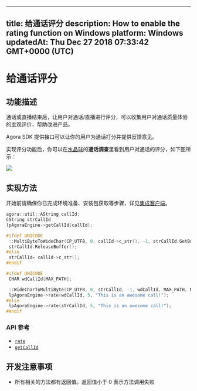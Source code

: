 
---
title: 给通话评分
description: How to enable the rating function on Windows
platform: Windows
updatedAt: Thu Dec 27 2018 07:33:42 GMT+0000 (UTC)
---
# 给通话评分
## 功能描述

通话或直播结束后，让用户对通话/直播进行评分，可以收集用户对通话质量体验的主观评价，帮助改进产品。

Agora SDK 提供接口可以让你的用户为通话打分并提供反馈意见。

实现评分功能后，你可以在[水晶球](../../cn/Video/aa_guide.md)的**通话调查**里看到用户对通话的评分，如下图所示：

![](https://web-cdn.agora.io/docs-files/1545801192291)

## 实现方法

开始前请确保你已完成环境准备、安装包获取等步骤，详见[集成客户端](../../cn/Video/windows_video.md)。

```c++
agora::util::AString callId;
CString strCallId
lpAgoraEngine->getCallId(callId);

#ifdef UNICODE
 ::MultiByteToWideChar(CP_UTF8, 0, callId->c_str(), -1, strCallId.GetBuffer(128), 128);
 strCallId.ReleaseBuffer();
#else
 strCallId= callId->c_str();
#endif

#ifdef UNICODE
 CHAR wdCallId[MAX_PATH];

 ::WideCharToMultiByte(CP_UTF8, 0, strCallId, -1, wdCallId, MAX_PATH, NULL, NULL);
 lpAgoraEngine->rate(wdCallId, 5, "This is an awesome call!");
#else
 lpAgoraEngine->rate(strCallId, 5, "This is an awesome call!");
#endif
```

### API 参考

- [`rate`](https://docs.agora.io/cn/Video/API%20Reference/cpp/classagora_1_1rtc_1_1_i_rtc_engine.html#a748c30a6339ec9798daa0d1b21585411)
- [`getCallId`](https://docs.agora.io/cn/Video/API%20Reference/cpp/classagora_1_1rtc_1_1_i_rtc_engine.html#af67688d89526926718edb26938d65541)

## 开发注意事项

- 所有相关的方法都有返回值。返回值小于 0 表示方法调用失败
